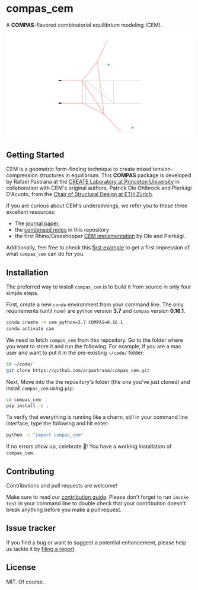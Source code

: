 # compas_cem

A **COMPAS**-flavored combinatorial equilibrium modeling (CEM).

![simple_bridge_optimization](./docs/images/simple_bridge_opt_4_fps.gif)


## Getting Started

CEM is a geometric form-finding technique to create mixed tension-compression structures
in equilibrium. This **COMPAS** package is developed by Rafael Pastrana at the
[CREATE Laboratory at Princeton University](https://soa.princeton.edu/) in
collaboration with CEM's
original authors, Patrick Ole Ohlbrock and Pierluigi D'Acunto, from the [Chair of Structural Design at ETH Zürich](http://www.schwartz.arch.ethz.ch/).

If you are curious about CEM's underpinnings, we refer you to these three
excellent resources:

- The [journal
paper](https://www.sciencedirect.com/science/article/abs/pii/S0010448519305342),
- the [condensed
notes](https://github.com/arpastrana/compas_cem/tree/master/cem_method.md) in
this repository
- the first Rhino/Grasshopper [CEM
implementation](https://github.com/OleOhlbrock/CEM/) by Ole and Pierluigi.

Additionally, feel free to check this [first
example](https://github.com/arpastrana/compas_cem/tree/master/scripts/01_hello_world.py)
to get a first impression of what `compas_cem` can do for you.

## Installation

The preferred way to install `compas_cem` is to build it from source in only four simple steps.

First, create a new `conda` environment from your command line. The only requirements (until now) are `python` version **3.7** and `compas` version **0.16.1**.

```bash
conda create -n cem python=3.7 COMPAS=0.16.1
conda activate cam
```

We need to fetch `compas_cem` from this repository. Go to the folder where you want to store it and run the following. For example, if you are a mac user and want to put it in the pre-existing `~/code/` folder:

```bash
cd ~/code/
git clone https://github.com/arpastrana/compas_cem.git
```

Next, Move into the the repository's folder (the one you've just cloned) and install `compas_cem` using `pip`:

```bash
cd compas_cem
pip install -e .
```

To verify that everything is running like a charm, still in your command line interface, type the following and hit enter:

```bash
python -c "import compas_cem"
```

If no errors show up, celebrate 🎉! You have a working installation of `compas_cem`.

## Contributing

Contributions and pull requests are welcome! 

Make sure to read our [contribution
guide](https://github.com/arpastrana/compas_cem/tree/master/CONTRIBUTING.md).
Please don't forget to run ``invoke test`` in your command line to double check
that your contribution doesn't break anything before you make a pull request.

## Issue tracker

If you find a bug or want to suggest a potential enhancement,
please help us tackle it by [filing a report](https://github.com/arpastrana/compas_cem/issues).


## License

MIT. Of course.
